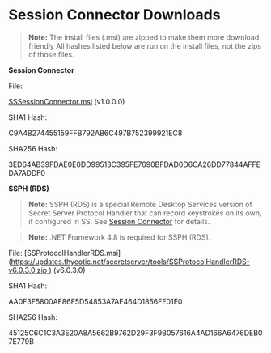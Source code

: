 [title]: # (Session Connector Download)
[tags]: # (Launcher, protocol handler, session connector, RDS, download)
[priority]: # (1000)
[display]: # (all)

# Session Connector Downloads

>**Note:** The install files (.msi) are zipped to make them more download friendly All hashes listed below are run on the install files, not the zips of those files.

**Session Connector**

File:

[SSSessionConnector.msi](https://updates.thycotic.net/secretserver/tools/SSSessionConnector.zip) (v1.0.0.0)

SHA1 Hash:

C9A4B274455159FFB792AB6C497B752399921EC8

SHA256 Hash:

3ED64AB39FDAE0E0DD99513C395FE7690BFDAD0D6CA26DD77844AFFEDA7ADDF0

**SSPH (RDS)**

>**Note:** SSPH (RDS) is a special Remote Desktop Services version of Secret Server Protocol Handler that can record keystrokes on its own, if configured in SS. See [Session Connector](../session-connector/index.md) for details.

>**Note:** .NET Framework 4.8 is required for SSPH (RDS).

File:
[SSProtocolHandlerRDS.msi]([https://updates.thycotic.net/secretserver/tools/SSProtocolHandlerRDS-v6.0.3.0.zip ](https://updates.thycotic.net/secretserver/tools/SSProtocolHandlerRDS-v6.0.3.0.zip ) ) (v6.0.3.0)

SHA1 Hash:

AA0F3F5800AF86F5D54853A7AE464D1856FE01E0

SHA256 Hash:

45125C6C1C3A3E20A8A5662B9762D29F3F9B057616A4AD166A6476DEB07E779B